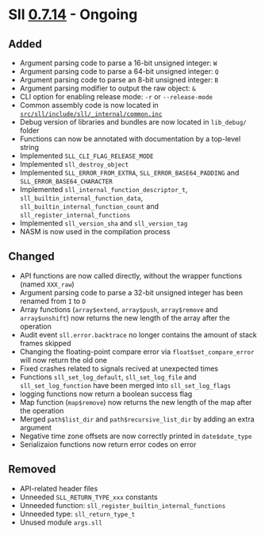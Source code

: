 # Sll [0.7.14] - Ongoing

## Added

- Argument parsing code to parse a 16-bit unsigned integer: `W`
- Argument parsing code to parse a 64-bit unsigned integer: `Q`
- Argument parsing code to parse an 8-bit unsigned integer: `B`
- Argument parsing modifier to output the raw object: `&`
- CLI option for enabling release mode: `-r` or `--release-mode`
- Common assembly code is now located in [`src/sll/include/sll/_internal/common.inc`][0.7.14/src/sll/include/sll/_internal/common.inc]
- Debug version of libraries and bundles are now located in `lib_debug/` folder
- Functions can now be annotated with documentation by a top-level string
- Implemented `SLL_CLI_FLAG_RELEASE_MODE`
- Implemented `sll_destroy_object`
- Implemented `SLL_ERROR_FROM_EXTRA`, `SLL_ERROR_BASE64_PADDING` and `SLL_ERROR_BASE64_CHARACTER`
- Implemented `sll_internal_function_descriptor_t`, `sll_builtin_internal_function_data`, `sll_builtin_internal_function_count` and `sll_register_internal_functions`
- Implemented `sll_version_sha` and `sll_version_tag`
- NASM is now used in the compilation process

## Changed

- API functions are now called directly, without the wrapper functions (named `XXX_raw`)
- Argument parsing code to parse a 32-bit unsigned integer has been renamed from `I` to `D`
- Array functions (`array$extend`, `array$push`, `array$remove` and `array$unshift`) now returns the new length of the array after the operation
- Audit event `sll.error.backtrace` no longer contains the amount of stack frames skipped
- Changing the floating-point compare error via `float$set_compare_error` will now return the old one
- Fixed crashes related to signals recived at unexpected times
- Functions `sll_set_log_default`, `sll_set_log_file` and `sll_set_log_function` have been merged into `sll_set_log_flags`
- logging functions now return a boolean success flag
- Map function (`map$remove`) now returns the new length of the map after the operation
- Merged `path$list_dir` and `path$recursive_list_dir` by adding an extra argument
- Negative time zone offsets are now correctly printed in `date$date_type`
- Serializaion functions now return error codes on error

## Removed

- API-related header files
- Unneeded `SLL_RETURN_TYPE_xxx` constants
- Unneeded function: `sll_register_builtin_internal_functions`
- Unneeded type: `sll_return_type_t`
- Unused module `args.sll`

[0.7.14]: https://github.com/sl-lang/sll/compare/sll-v0.7.13...main
[0.7.14/src/sll/include/sll/_internal/common.inc]: https://github.com/sl-lang/sll/blob/main/src/sll/include/sll/_internal/common.inc
